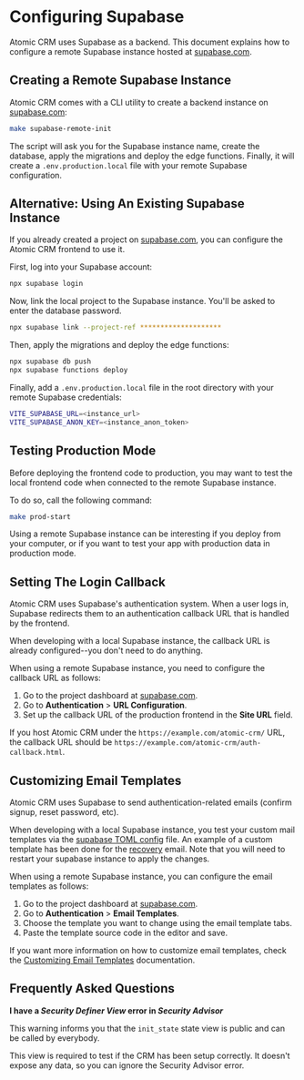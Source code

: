 # Configuring Supabase

Atomic CRM uses Supabase as a backend. This document explains how to configure a remote Supabase instance hosted at [supabase.com](https://supabase.com/).

## Creating a Remote Supabase Instance

Atomic CRM comes with a CLI utility to create a backend instance on [supabase.com](https://supabase.com/):

```sh
make supabase-remote-init
```

The script will ask you for the Supabase instance name, create the database, apply the migrations and deploy the edge functions. Finally, it will create a `.env.production.local` file with your remote Supabase configuration.

## Alternative: Using An Existing Supabase Instance

If you already created a project on [supabase.com](https://supabase.com/), you can configure the Atomic CRM frontend to use it.

First, log into your Supabase account:

```sh
npx supabase login
```

Now, link the local project to the Supabase instance. You'll be asked to enter the database password.

```sh
npx supabase link --project-ref ********************
```

Then, apply the migrations and deploy the edge functions:

```sh
npx supabase db push
npx supabase functions deploy
```

Finally, add a `.env.production.local` file in the root directory with your remote Supabase credentials:

```sh
VITE_SUPABASE_URL=<instance_url>
VITE_SUPABASE_ANON_KEY=<instance_anon_token>
```

## Testing Production Mode

Before deploying the frontend code to production, you may want to test the local frontend code when connected to the remote Supabase instance.

To do so, call the following command:

```sh
make prod-start
```

Using a remote Supabase instance can be interesting if you deploy from your computer, or if you want to test your app with production data in production mode.

## Setting The Login Callback

Atomic CRM uses Supabase's authentication system. When a user logs in, Supabase redirects them to an authentication callback URL that is handled by the frontend.

When developing with a local Supabase instance, the callback URL is already configured--you don't need to do anything.

When using a remote Supabase instance, you need to configure the callback URL as follows:

1. Go to the project dashboard at [supabase.com](https://supabase.com/).
2. Go to **Authentication** > **URL Configuration**.
3. Set up the callback URL of the production frontend in the **Site URL** field.

If you host Atomic CRM under the `https://example.com/atomic-crm/` URL, the callback URL should be `https://example.com/atomic-crm/auth-callback.html`.

## Customizing Email Templates

Atomic CRM uses Supabase to send authentication-related emails (confirm signup, reset password, etc).

When developing with a local Supabase instance, you test your custom mail templates via the [supabase TOML config](../../supabase/config.toml) file. An example of a custom template has been done for the [recovery](../../supabase/templates/recovery.html) email. Note that you will need to restart your supabase instance to apply the changes.

When using a remote Supabase instance, you can configure the email templates as follows:

1. Go to the project dashboard at [supabase.com](https://supabase.com/).
2. Go to **Authentication** > **Email Templates**.
3. Choose the template you want to change using the email template tabs.
4. Paste the template source code in the editor and save.

If you want more information on how to customize email templates, check the [Customizing Email Templates](https://supabase.com/docs/guides/cli/customizing-email-templates) documentation.

## Frequently Asked Questions

**I have a *Security Definer View* error in *Security Advisor***

This warning informs you that the `init_state` state view is public and can be called by everybody.

This view is required to test if the CRM has been setup correctly. It doesn't expose any data, so you can ignore the Security Advisor error. 
